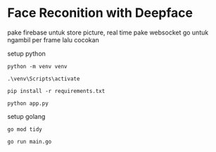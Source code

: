 # Face Reconition with Deepface

pake firebase untuk store picture, real time pake websocket go untuk ngambil per frame lalu cocokan


setup python
```
python -m venv venv
```
```
.\venv\Scripts\activate
```
```
pip install -r requirements.txt
```
```
python app.py
```

setup golang
```
go mod tidy
```

```
go run main.go
```
